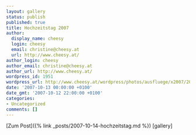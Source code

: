 ```yaml
---
layout: gallery
status: publish
published: true
title: Hochzeitstag 2007
author:
  display_name: cheesy
  login: cheesy
  email: christine@cheesy.at
  url: http://www.cheesy.at/
author_login: cheesy
author_email: christine@cheesy.at
author_url: http://www.cheesy.at/
wordpress_id: 1951
wordpress_url: http://www.cheesy.at/wordpress/photos/ausfluege/x2007/2007-10-13/
date: '2007-10-13 00:00:00 +0100'
date_gmt: '2007-10-12 22:00:00 +0100'
categories:
- Uncategorized
comments: []
---
```


[Zum Post]({% link _posts/2007-10-14-hochzeitstag.md %})
[gallery]<!--:-->
